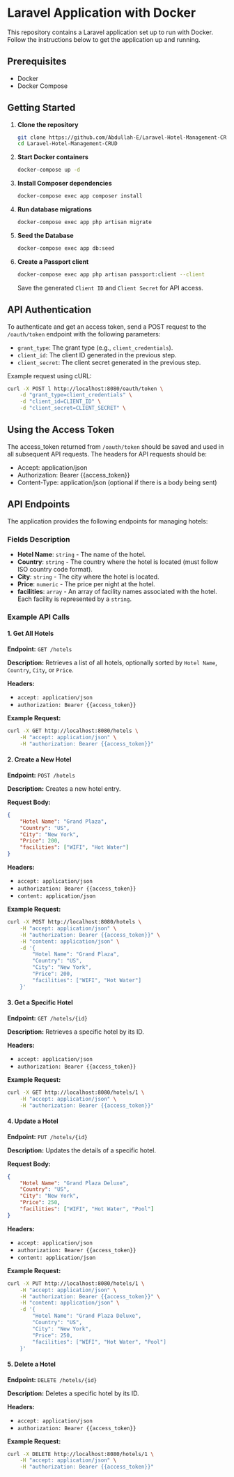 # Laravel Application with Docker

This repository contains a Laravel application set up to run with Docker. Follow the instructions below to get the application up and running.

## Prerequisites

- Docker
- Docker Compose

## Getting Started

1. **Clone the repository**

    ```sh
    git clone https://github.com/Abdullah-E/Laravel-Hotel-Management-CRUD.git
    cd Laravel-Hotel-Management-CRUD
    ```

2. **Start Docker containers**

    ```sh
    docker-compose up -d
    ```


3. **Install Composer dependencies**

    ```sh
    docker-compose exec app composer install
    ```

4. **Run database migrations**

    ```sh
    docker-compose exec app php artisan migrate
    ```

5. **Seed the Database**

    ```sh
    docker-compose exec app db:seed
    ```

6. **Create a Passport client**

    ```sh
    docker-compose exec app php artisan passport:client --client
    ```

    Save the generated `Client ID` and `Client Secret` for API access.

## API Authentication

To authenticate and get an access token, send a POST request to the `/oauth/token` endpoint with the following parameters:

- `grant_type`: The grant type (e.g., `client_credentials`).
- `client_id`: The client ID generated in the previous step.
- `client_secret`: The client secret generated in the previous step.

Example request using cURL:

```sh
curl -X POST l http://localhost:8080/oauth/token \
    -d "grant_type=client_credentials" \
    -d "client_id=CLIENT_ID" \
    -d "client_secret=CLIENT_SECRET" \
```
## Using the Access Token

The access_token returned from `/oauth/token` should be saved and used in all subsequent API requests. The headers for API requests should be:

- Accept: application/json
- Authorization: Bearer {{access_token}}
- Content-Type: application/json (optional if there is a body being sent)

## API Endpoints

The application provides the following endpoints for managing hotels:

### Fields Description

- **Hotel Name**: `string` - The name of the hotel.
- **Country**: `string` - The country where the hotel is located (must follow ISO country code format).
- **City**: `string` - The city where the hotel is located.
- **Price**: `numeric` - The price per night at the hotel.
- **facilities**: `array` - An array of facility names associated with the hotel. Each facility is represented by a `string`.

### Example API Calls

#### 1. Get All Hotels

**Endpoint:** `GET /hotels`

**Description:** Retrieves a list of all hotels, optionally sorted by `Hotel Name`, `Country`, `City`, or `Price`.

**Headers:**

- `accept: application/json`
- `authorization: Bearer {{access_token}}`

**Example Request:**

```sh
curl -X GET http://localhost:8080/hotels \
    -H "accept: application/json" \
    -H "authorization: Bearer {{access_token}}"
```
#### 2. Create a New Hotel

**Endpoint:** `POST /hotels`

**Description:** Creates a new hotel entry.

**Request Body:**

```json
{
    "Hotel Name": "Grand Plaza",
    "Country": "US",
    "City": "New York",
    "Price": 200,
    "facilities": ["WIFI", "Hot Water"]
}
```

**Headers:**

- `accept: application/json`
- `authorization: Bearer {{access_token}}`
- `content: application/json`

**Example Request:**

```sh
curl -X POST http://localhost:8080/hotels \
    -H "accept: application/json" \
    -H "authorization: Bearer {{access_token}}" \
    -H "content: application/json" \
    -d '{
        "Hotel Name": "Grand Plaza",
        "Country": "US",
        "City": "New York",
        "Price": 200,
        "facilities": ["WIFI", "Hot Water"]
    }'
```

#### 3. Get a Specific Hotel

**Endpoint:** `GET /hotels/{id}`

**Description:** Retrieves a specific hotel by its ID.

**Headers:**

- `accept: application/json`
- `authorization: Bearer {{access_token}}`

**Example Request:**

```sh
curl -X GET http://localhost:8080/hotels/1 \
    -H "accept: application/json" \
    -H "authorization: Bearer {{access_token}}"
```

#### 4. Update a Hotel

**Endpoint:** `PUT /hotels/{id}`

**Description:** Updates the details of a specific hotel.

**Request Body:**

```json
{
    "Hotel Name": "Grand Plaza Deluxe",
    "Country": "US",
    "City": "New York",
    "Price": 250,
    "facilities": ["WIFI", "Hot Water", "Pool"]
}
```

**Headers:**

- `accept: application/json`
- `authorization: Bearer {{access_token}}`
- `content: application/json`

**Example Request:**

```sh
curl -X PUT http://localhost:8080/hotels/1 \
    -H "accept: application/json" \
    -H "authorization: Bearer {{access_token}}" \
    -H "content: application/json" \
    -d '{
        "Hotel Name": "Grand Plaza Deluxe",
        "Country": "US",
        "City": "New York",
        "Price": 250,
        "facilities": ["WIFI", "Hot Water", "Pool"]
    }'
```

#### 5. Delete a Hotel

**Endpoint:** `DELETE /hotels/{id}`

**Description:** Deletes a specific hotel by its ID.

**Headers:**

- `accept: application/json`
- `authorization: Bearer {{access_token}}`

**Example Request:**

```sh
curl -X DELETE http://localhost:8080/hotels/1 \
    -H "accept: application/json" \
    -H "authorization: Bearer {{access_token}}"
```